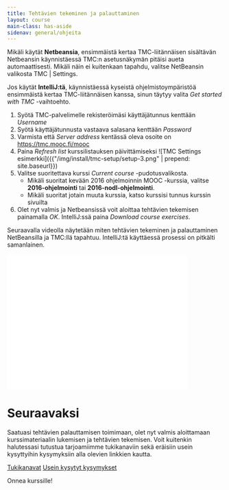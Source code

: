 ```yaml
---
title: Tehtävien tekeminen ja palauttaminen
layout: course
main-class: has-aside
sidenav: general/ohjeita
---
```


Mikäli käytät **Netbeansia**, ensimmäistä kertaa TMC-liitännäisen sisältävän Netbeansin käynnistäessä TMC:n asetusnäkymän pitäisi aueta automaattisesti. Mikäli näin ei kuitenkaan tapahdu, valitse NetBeansin valikosta TMC \| Settings.

Jos käytät **IntelliJ:tä**, käynnistäessä kyseistä ohjelmistoympäristöä ensimmäistä kertaa TMC-liitännäisen kanssa, sinun täytyy valita *Get started with TMC* -vaihtoehto.

1. Syötä TMC-palvelimelle rekisteröimäsi käyttäjätunnus kenttään *Username*
2. Syötä käyttäjätunnusta vastaava salasana kenttään *Password*
3. Varmista että *Server address* kentässä oleva osoite on <https://tmc.mooc.fi/mooc>
4. Paina *Refresh list* kurssilistauksen päivittämiseksi
    ![TMC Settings esimerkki]({{"/img/install/tmc-setup/setup-3.png" | prepend: site.baseurl}})
5. Valitse suoritettava kurssi *Current course* -pudotusvalikosta. 
	- Mikäli suoritat kevään 2016 ohjelmoinnin MOOC -kurssia, valitse **2016-ohjelmointi** tai **2016-nodl-ohjelmointi**.
	- Mikäli suoritat jotain muuta kurssia, katso kurssisi tunnus kurssin sivuilta
6. Olet nyt valmis ja Netbeansissä voit aloittaa tehtävien tekemisen painamalla *OK*. IntelliJ:ssä paina *Download course exercises*.

Seuraavalla videolla näytetään miten tehtävien tekeminen ja palauttaminen NetBeansilla ja TMC:llä tapahtuu. IntelliJ:tä käyttäessä prosessi on pitkälti samanlainen.

<iframe width="420" height="315" src="//www.youtube.com/embed/sQYq2LISMRU" frameborder="0" allowfullscreen></iframe>

# Seuraavaksi

Saatuasi tehtävien palauttamisen toimimaan, olet nyt valmis aloittamaan kurssimateriaalin lukemisen ja tehtävien tekemisen. Voit kuitenkin halutessasi tutustua tarjoamiimme tukikanaviin sekä eräisiin usein kysyttyihin kysymyksiin alla olevien linkkien kautta.

<div class="actions">
	<a class="action" href="/courses/general/ohjelmointi/tukikanavat/">Tukikanavat</a>
	<a class="action" href="/courses/general/ohjelmointi/ukk/">Usein kysytyt kysymykset</a>
</div>

Onnea kurssille!
